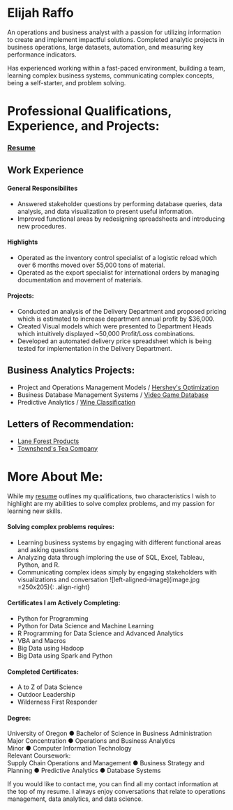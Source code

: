 # Elijah Raffo  
An operations and business analyst with a passion for utilizing information to create and implement impactful solutions. Completed analytic projects in business operations, large datasets, automation, and measuring key performance indicators. 

Has experienced working within a fast-paced environment, building a team, learning complex business systems, communicating complex concepts, being a self-starter, and problem solving. 

# Professional Qualifications, Experience, and Projects:
### [Resume](eliraffo.github.io/AlphaResume_ERaffo(2019).pdf)

## Work Experience
#### General Responsibilites
- Answered stakeholder questions by performing database queries, data analysis, and data visualization to present useful information.
- Improved functional areas by redesigning spreadsheets and introducing new procedures.

#### Highlights
- Operated as the inventory control specialist of a logistic reload which over 6 months moved over 55,000 tons of material.
- Operated as the export specialist for international orders by managing documentation and movement of materials.

#### Projects:
- Conducted an analysis of the Delivery Department and proposed pricing which is estimated to increase department annual profit by $36,000.
- Created Visual models which were presented to Department Heads which intuitively displayed ~50,000 Profit/Loss combinations.
- Developed an automated delivery price spreadsheet which is being tested for implementation in the Delivery Department.

## Business Analytics Projects:
- Project and Operations Management Models / [Hershey's Optimization](eliraffo.github.io/OBA466)
- Business Database Management Systems / [Video Game Database](eliraffo.github.io/OBA444)
- Predictive Analytics / [Wine Classification](eliraffo.github.io/OBA410)

## Letters of Recommendation:
- [Lane Forest Products](eliraffo.github.io/LOR_LaneForest.PDF)
- [Townshend's Tea Company](eliraffo.github.io/LOR_Townshends.PDF)

# More About Me:
While my [resume](eliraffo.github.io/AlphaResume_ERaffo(2019).pdf) outlines my qualifications, two characteristics I wish to highlight are my abilities to solve complex problems, and my passion for learning new skills. 

#### Solving complex problems requires:
- Learning business systems by engaging with different functional areas and asking questions
- Analyzing data through imploring the use of SQL, Excel, Tableau, Python, and R.
- Communicating complex ideas simply by engaging stakeholders with visualizations and conversation
![left-aligned-image](image.jpg =250x205){: .align-right}

#### Certificates I am Actively Completing:
- Python for Programming
- Python for Data Science and Machine Learning
- R Programming for Data Science and Advanced Analytics 
- VBA and Macros
- Big Data using Hadoop
- Big Data using Spark and Python

#### Completed Certificates:
- A to Z of Data Science
- Outdoor Leadership
- Wilderness First Responder

#### Degree:
University of Oregon ● Bachelor of Science in Business Administration <br/>
Major Concentration ● Operations and Business Analytics <br/>
Minor ● Computer Information Technology <br/>
Relevant Coursework: <br/>
Supply Chain Operations and Management ● Business Strategy and Planning ● Predictive Analytics ● Database Systems

If you would like to contact me, you can find all my contact information at the top of my resume. I always enjoy conversations that relate to operations management, data analytics, and data science.
